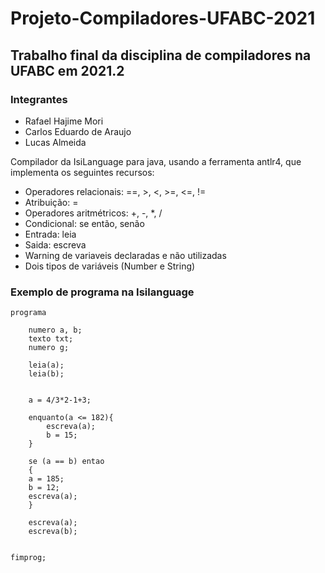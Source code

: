 # Projeto-Compiladores-UFABC-2021

## Trabalho final da disciplina de compiladores na UFABC em 2021.2
### Integrantes
- Rafael Hajime Mori
- Carlos Eduardo de Araujo
- Lucas Almeida

Compilador da IsiLanguage para java, usando a ferramenta antlr4,
que implementa os seguintes recursos:
- Operadores relacionais: ==, >, <, >=, <=, !=
- Atribuição: =
- Operadores aritmétricos: +, -, *, /
- Condicional: se então, senão
- Entrada: leia
- Saida: escreva
- Warning de variaveis declaradas e não utilizadas
- Dois tipos de variáveis (Number e String)


### Exemplo de programa na Isilanguage
```
programa

	numero a, b;
	texto txt;
	numero g;

	leia(a);
	leia(b);
	
	
	a = 4/3*2-1+3;
	
	enquanto(a <= 182){
		escreva(a);
		b = 15;
	}
	
	se (a == b) entao
	{
	a = 185;
	b = 12;
	escreva(a);
	}
	
	escreva(a);
	escreva(b);
	
	
fimprog;
```
